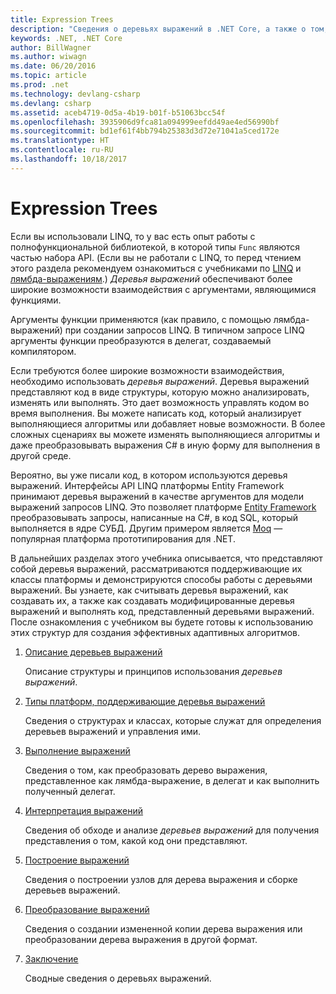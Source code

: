 ```yaml
---
title: Expression Trees
description: "Сведения о деревьях выражений в .NET Core, а также о том, как использовать их для представления кода в виде структур, которые можно проверять, изменять и выполнять."
keywords: .NET, .NET Core
author: BillWagner
ms.author: wiwagn
ms.date: 06/20/2016
ms.topic: article
ms.prod: .net
ms.technology: devlang-csharp
ms.devlang: csharp
ms.assetid: aceb4719-0d5a-4b19-b01f-b51063bcc54f
ms.openlocfilehash: 3935906d9fca81a094999eefdd49ae4ed56990bf
ms.sourcegitcommit: bd1ef61f4bb794b25383d3d72e71041a5ced172e
ms.translationtype: HT
ms.contentlocale: ru-RU
ms.lasthandoff: 10/18/2017
---
```

# <a name="expression-trees"></a>Expression Trees

Если вы использовали LINQ, то у вас есть опыт работы с полнофункциональной библиотекой, в которой типы `Func` являются частью набора API. (Если вы не работали с LINQ, то перед чтением этого раздела рекомендуем ознакомиться с учебниками по [LINQ](linq/index.md) и [лямбда-выражениям](lambda-expressions.md).) *Деревья выражений* обеспечивают более широкие возможности взаимодействия с аргументами, являющимися функциями.

Аргументы функции применяются (как правило, с помощью лямбда-выражений) при создании запросов LINQ. В типичном запросе LINQ аргументы функции преобразуются в делегат, создаваемый компилятором. 

Если требуются более широкие возможности взаимодействия, необходимо использовать *деревья выражений*.
Деревья выражений представляют код в виде структуры, которую можно анализировать, изменять или выполнять. Это дает возможность управлять кодом во время выполнения. Вы можете написать код, который анализирует выполняющиеся алгоритмы или добавляет новые возможности. В более сложных сценариях вы можете изменять выполняющиеся алгоритмы и даже преобразовывать выражения C# в иную форму для выполнения в другой среде.

Вероятно, вы уже писали код, в котором используются деревья выражений. Интерфейсы API LINQ платформы Entity Framework принимают деревья выражений в качестве аргументов для модели выражений запросов LINQ.
Это позволяет платформе [Entity Framework](http://docs.efproject.net/en/latest/) преобразовывать запросы, написанные на C#, в код SQL, который выполняется в ядре СУБД. Другим примером является [Moq](https://github.com/Moq/moq) — популярная платформа прототипирования для .NET.

В дальнейших разделах этого учебника описывается, что представляют собой деревья выражений, рассматриваются поддерживающие их классы платформы и демонстрируются способы работы с деревьями выражений. Вы узнаете, как считывать деревья выражений, как создавать их, а также как создавать модифицированные деревья выражений и выполнять код, представленный деревьями выражений. После ознакомления с учебником вы будете готовы к использованию этих структур для создания эффективных адаптивных алгоритмов.

1. [Описание деревьев выражений](expression-trees-explained.md)

    Описание структуры и принципов использования *деревьев выражений*.
    
2. [Типы платформ, поддерживающие деревья выражений](expression-classes.md)
    
    Сведения о структурах и классах, которые служат для определения деревьев выражений и управления ими.
    
3. [Выполнение выражений](expression-trees-execution.md)

    Сведения о том, как преобразовать дерево выражения, представленное как лямбда-выражение, в делегат и как выполнить полученный делегат.

4. [Интерпретация выражений](expression-trees-interpreting.md)

    Сведения об обходе и анализе *деревьев выражений* для получения представления о том, какой код они представляют.

5. [Построение выражений](expression-trees-building.md)

    Сведения о построении узлов для дерева выражения и сборке деревьев выражений.

6. [Преобразование выражений](expression-trees-translating.md)

    Сведения о создании измененной копии дерева выражения или преобразовании дерева выражения в другой формат.

7. [Заключение](expression-trees-summary.md)

    Сводные сведения о деревьях выражений.
    
